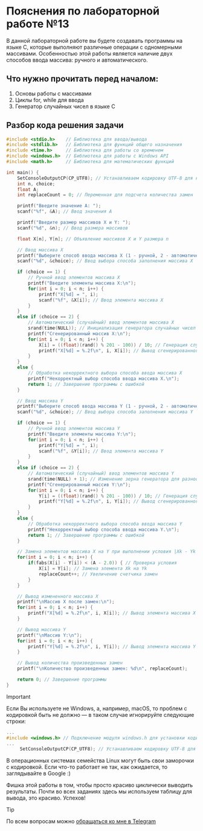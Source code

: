 # Пояснения по лабораторной работе №13

В данной лабораторной работе вы будете создавать программы на языке C, которые выполняют различные операции с одномерными массивами. Особенностью этой работы является наличие двух способов ввода массива: ручного и автоматического.

## Что нужно прочитать перед началом:
1. Основы работы с массивами
2. Циклы for, while для ввода
3. Генератор случайных чисел в языке C

## Разбор кода решения задачи

```c
#include <stdio.h>    // Библиотека для ввода/вывода
#include <stdlib.h>   // Библиотека для функций общего назначения
#include <time.h>     // Библиотека для работы со временем
#include <windows.h>  // Библиотека для работы с Windows API
#include <math.h>     // Библиотека для математических функций

int main() {
    SetConsoleOutputCP(CP_UTF8); // Устанавливаем кодировку UTF-8 для корректного отображения русских символов
    int n, choice;
    float A;
    int replaceCount = 0; // Переменная для подсчета количества замен

    printf("Введите значение A: ");
    scanf("%f", &A); // Ввод значения A

    printf("Введите размер массивов X и Y: ");
    scanf("%d", &n); // Ввод размера массивов

    float X[n], Y[n]; // Объявление массивов X и Y размера n

    // Ввод массива X
    printf("Выберите способ ввода массива X (1 - ручной, 2 - автоматический): ");
    scanf("%d", &choice); // Ввод выбора способа заполнения массива X

    if (choice == 1) {
        // Ручной ввод элементов массива X
        printf("Введите элементы массива X:\n");
        for(int i = 0; i < n; i++) {
            printf("X[%d] = ", i);
            scanf("%f", &X[i]); // Ввод элемента массива X
        }
    }
    else if (choice == 2) {
        // Автоматический (случайный) ввод элементов массива X
        srand(time(NULL)); // Инициализация генератора случайных чисел
        printf("Сгенерированный массив X:\n");
        for(int i = 0; i < n; i++) {
            X[i] = ((float)(rand() % 201 - 100)) / 10; // Генерация случайных чисел от -10.0 до 10.0
            printf("X[%d] = %.2f\n", i, X[i]); // Вывод сгенерированного элемента
        }
    }
    else {
        // Обработка некорректного выбора способа ввода массива X
        printf("Некорректный выбор способа ввода массива X.\n");
        return 1; // Завершение программы с ошибкой
    }

    // Ввод массива Y
    printf("Выберите способ ввода массива Y (1 - ручной, 2 - автоматический): ");
    scanf("%d", &choice); // Ввод выбора способа заполнения массива Y

    if (choice == 1) {
        // Ручной ввод элементов массива Y
        printf("Введите элементы массива Y:\n");
        for(int i = 0; i < n; i++) {
            printf("Y[%d] = ", i);
            scanf("%f", &Y[i]); // Ввод элемента массива Y
        }
    }
    else if (choice == 2) {
        // Автоматический (случайный) ввод элементов массива Y
        srand(time(NULL) + 1); // Изменение зерна генератора для разнообразия
        printf("Сгенерированный массив Y:\n");
        for(int i = 0; i < n; i++) {
            Y[i] = ((float)(rand() % 201 - 100)) / 10; // Генерация случайных чисел от -10.0 до 10.0
            printf("Y[%d] = %.2f\n", i, Y[i]); // Вывод сгенерированного элемента
        }
    }
    else {
        // Обработка некорректного выбора способа ввода массива Y
        printf("Некорректный выбор способа ввода массива Y.\n");
        return 1; // Завершение программы с ошибкой
    }

    // Замена элементов массива X на Y при выполнении условия |Xk - Yk| < A - 2
    for(int i = 0; i < n; i++) {
        if(fabs(X[i] - Y[i]) < (A - 2.0)) { // Проверка условия
            X[i] = Y[i]; // Замена элемента Xk на Yk
            replaceCount++; // Увеличение счетчика замен
        }
    }

    // Вывод измененного массива X
    printf("\nМассив X после замен:\n");
    for(int i = 0; i < n; i++) {
        printf("X[%d] = %.2f\n", i, X[i]); // Вывод элемента массива X
    }

    // Вывод массива Y
    printf("\nМассив Y:\n");
    for(int i = 0; i < n; i++) {
        printf("Y[%d] = %.2f\n", i, Y[i]); // Вывод элемента массива Y
    }

    // Вывод количества произведенных замен
    printf("\nКоличество произведенных замен: %d\n", replaceCount);

    return 0; // Завершение программы
}
```

> [!IMPORTANT]
> Если Вы используете не Windows, а, например, macOS, то проблем с кодировкой быть не должно — в таком случае игнорируйте следующие строки:
> ```c
> ...
> #include <windows.h> // Подключение модуля windows.h для установки кодировки вывода
> ...
>      SetConsoleOutputCP(CP_UTF8); // Устанавливаем кодировку UTF-8 для вывода в консоли русских символов: иначе будут иероглифы
> ```
>
> В операционных системах семейства Linux могут быть свои заморочки с кодировкой. Если что-то работает не так, как ожидается, то заглядывайте в Google :)

Фишка этой работы в том, чтобы просто красиво циклически выводить результаты. Почти во всех заданиях здесь мы используем таблицу для вывода, это красиво. Успехов!

> [!TIP]
> По всем вопросам можно [обращаться ко мне в Telegram](https://t.me/plunkzy)